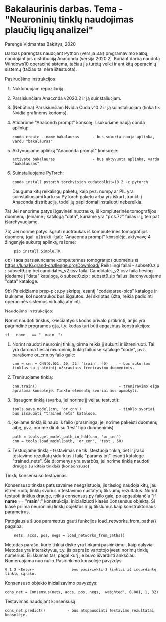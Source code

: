 # Bakalaurinis darbas. Tema - "Neuroninių tinklų naudojimas plaučių ligų analizei"

Parengė Vidmantas Bakštys, 2020

Darbas parengtas naudojant Python (versija 3.8) programavimo kalbą, naudojant jos distribuciją Anaconda (versija 2020.2).
Kuriant darbą naudota Windows10 operacinė sistema, tačiau jis turėtų veikti ir ant kitų operacinių sistemų (tačiau tai nėra ištestuota).


Pasiruošimo instrukcijos:

1)  Nuklonuojam repozitoriją.
2)  Parsisiunčiam Anaconda v2020.2 ir ją suinstaliuojam.
3)  (Nebūtina) Parsisiunčiam Nvidia Cuda v10.2 ir ją suinstaliuojam (tinka tik Nvidia grafinėms kortoms).
4)  Atidarome "Anaconda prompt" konsolę ir sukuriame naują conda aplinką:

		conda create --name bakalauras		- bus sukurta nauja aplinka, vardu "bakalauras"
5)  Aktyvuojame aplinką "Anaconda prompt" konsolėje:

		activate bakalauras					- bus aktyvuota aplinka, vardu "bakalauras"
6)  Suinstaliuojame PyTorch:

		conda install pytorch torchvision cudatoolkit=10.2 -c pytorch
	Dauguma kitų reikalingų paketų, kaip pvz. numpy ar PIL yra suinstaliuojami kartu su PyTorch paketu arba yra iškart įtraukti į Anaconda
	distribuciją, todėl jų papildomai instaliuoti nebereikia.
	
7a) Jei nenorime patys išgavinėti nuotraukų iš kompiuterinės tomografijos duomenų:
	Įeiname į katalogą "data", kuriame yra "pics.7z" failas ir jį ten pat išarchyvuojame.
	
7b)	Jei norime patys išgauti nuotraukas iš kompiuterinės tomografijos duomenų (gali užtrukti ilgai):
	"Anaconda prompt" konsolėje, aktyvavę 4 žingsnyje sukurtą aplinką, rašome:
	
		pip install SimpleITK
8b)	Tada parsisiunčiame kompiuterinės tomografijos duomenis iš https://luna16.grand-challenge.org/Download/
	Reikalingi failai - subset0.zip : subset9.zip bei candidates_v2.csv failai
	Candidates_v2.csv failą tiesiog įdedame į "data" katalogą, o subset0.zip : subset9.zip failus išarchyvuojame "data" kataloge.
	
9b) Paleidžiame prep-pics.py skriptą, esantį "code\parse-pics\" kataloge ir laukiame, kol nuotraukos bus išgautos.
	Jei skriptas lūžta, reikia padidinti operacinės sistemos virtualią atmintį.
	
	
Naudojimo instrukcijos:

Norint naudoti tinklus, kviečiantysis kodas privalo patikrinti, ar jis yra pagrindinė programos gija, t.y. kodas turi būti apgaubtas konstrukcijos:

	if __name__ == "__main__":

1)  Norint naudoti neuroninį tinklą, pirma reikia jį sukurti ir ištreniruoti. Tai yra daroma tiesiai neuroninių tinklų failuose kataloge "code",
	pvz. parašome or_cnn.py failo gale:
	
		cnn = cnn = CNN(0.001, 50, 32, 'train', 40)		- bus sukurtas tinklas su į atmintį užkrautais treniravimo duomenimis.
2)	Treniruojame tinklą:

		cnn.train()										- treniravimo eiga aprašoma konsolėje. Tinklo elementų svoriai bus apmokyti.
3)	Išsaugom tinklą (svarbu, jei norime jį vėliau testuoti):

		tools.save_model(cnn, 'or_cnn')					- tinklo svoriai bus išsaugoti "trained_nets" kataloge.
4)	Įkeliame tinklą iš naujo iš failo (prasminga, jei norime pakeisti duomenų aibę, pvz. norime dirbti su 'test' tipo duomenimis)

		path = tools.get_model_path_in_hdd(cnn, 'or_cnn')
		cnn = tools.load_model(path, 'or_cnn', 'test', 50)
5)	Testuojame tinklą - testavimas ne tik ištestuoja tinklą, bet ir įrašo testavimo rezultatų vidurkius į failą "params.txt", esantį kataloge "trained_nets".
	Šie duomenys yra svarbūs, jei norime tinklą naudoti drauge su kitais tinklais (konsensuse).

Tinklų konsensuso testavimas:

Konsensuso tinklas pats savaime neegzistuoja, jis tiesiog naudoja kitų, jau ištreniruotų tinklų svorius ir testavimo nustatytų tikslumų rezultatus.
Norint testuoti tinklus drauge, reikia consensus.py failo gale, po apgaubiančia "if __name__ == "__main__":" konstrukcija, inicializuoti
klasės Consensus objektą. Ši klasė priima neuroninių tinklų objektus ir jų tikslumus kaip konstruktoriaus parametrus.

Patogiausia šiuos parametrus gauti funkcijos load_networks_from_paths() pagalba:

		nets, accs, pos, negs = load_networks_from_paths()	
		
Metodas parašo, kurie tinklai diske yra tinkami pasirinkimui, kaip dalyviai. 
Metodas yra interaktyvus, t.y. jis paprašo vartotojo įvesti norimų tinklų numerius. Eiliškumas tas, pagal kurį jie buvo išvardinti anksčiau.
Numeruojama nuo nulio. Pasirinkimo konsolėje pavyzdys:

	0 1 3 <Enter>				- bus pasirinkti 3 tinklai iš išvardintų tinklų sąrašo.

Konsensuso objekto inicializavimo pavyzdys:

    cons_net = Consensus(nets, accs, pos, negs, 'weighted', 0.001, 1, 32)

Testavimas naudojant konsensusą:

	cons_net.predict()			- bus atspausdinti testavimo rezultatai konsolėje.